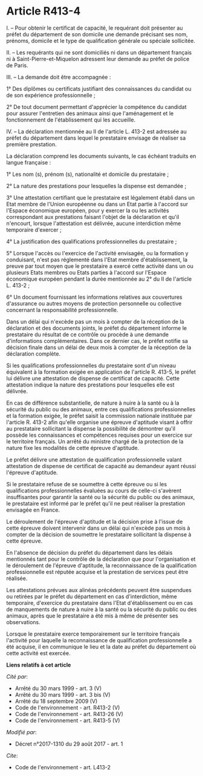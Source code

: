 # Article R413-4

I. – Pour obtenir le certificat de capacité, le requérant doit présenter au préfet du département de son domicile une demande
précisant ses nom, prénoms, domicile et le type de qualification générale ou spéciale sollicitée.

II. – Les requérants qui ne sont domiciliés ni dans un département français ni à Saint-Pierre-et-Miquelon adressent leur
demande au préfet de police de Paris.

III. – La demande doit être accompagnée :

1° Des diplômes ou certificats justifiant des connaissances du candidat ou de son expérience professionnelle ;

2° De tout document permettant d'apprécier la compétence du candidat pour assurer l'entretien des animaux ainsi que
l'aménagement et le fonctionnement de l'établissement qui les accueille.

IV. – La déclaration mentionnée au II de l'article L. 413-2 est adressée au préfet du département dans lequel le prestataire
envisage de réaliser sa première prestation.

La déclaration comprend les documents suivants, le cas échéant traduits en langue française :

1° Les nom (s), prénom (s), nationalité et domicile du prestataire ;

2° La nature des prestations pour lesquelles la dispense est demandée ;

3° Une attestation certifiant que le prestataire est légalement établi dans un Etat membre de l'Union européenne ou dans un
Etat partie à l'accord sur l'Espace économique européen, pour y exercer la ou les activités correspondant aux prestations
faisant l'objet de la déclaration et qu'il n'encourt, lorsque l'attestation est délivrée, aucune interdiction même temporaire
d'exercer ;

4° La justification des qualifications professionnelles du prestataire ;

5° Lorsque l'accès ou l'exercice de l'activité envisagée, ou la formation y conduisant, n'est pas réglementé dans l'Etat
membre d'établissement, la preuve par tout moyen que le prestataire a exercé cette activité dans un ou plusieurs Etats
membres ou Etats parties à l'accord sur l'Espace économique européen pendant la durée mentionnée au 2° du II de l'article L.
413-2 ;

6° Un document fournissant les informations relatives aux couvertures d'assurance ou autres moyens de protection personnelle
ou collective concernant la responsabilité professionnelle.

Dans un délai qui n'excède pas un mois à compter de la réception de la déclaration et des documents joints, le préfet du
département informe le prestataire du résultat de ce contrôle ou procède à une demande d'informations complémentaires. Dans
ce dernier cas, le préfet notifie sa décision finale dans un délai de deux mois à compter de la réception de la déclaration
complète.

Si les qualifications professionnelles du prestataire sont d'un niveau équivalent à la formation exigée en application de
l'article R. 413-5, le préfet lui délivre une attestation de dispense de certificat de capacité. Cette attestation indique la
nature des prestations pour lesquelles elle est délivrée.

En cas de différence substantielle, de nature à nuire à la santé ou à la sécurité du public ou des animaux, entre ces
qualifications professionnelles et la formation exigée, le préfet saisit la commission nationale instituée par l'article R.
413-2 afin qu'elle organise une épreuve d'aptitude visant à offrir au prestataire sollicitant la dispense la possibilité de
démontrer qu'il possède les connaissances et compétences requises pour un exercice sur le territoire français. Un arrêté du
ministre chargé de la protection de la nature fixe les modalités de cette épreuve d'aptitude.

Le préfet délivre une attestation de qualification professionnelle valant attestation de dispense de certificat de capacité
au demandeur ayant réussi l'épreuve d'aptitude.

Si le prestataire refuse de se soumettre à cette épreuve ou si les qualifications professionnelles évaluées au cours de
celle-ci s'avèrent insuffisantes pour garantir la santé ou la sécurité du public ou des animaux, le prestataire est informé
par le préfet qu'il ne peut réaliser la prestation envisagée en France.

Le déroulement de l'épreuve d'aptitude et la décision prise à l'issue de cette épreuve doivent intervenir dans un délai qui
n'excède pas un mois à compter de la décision de soumettre le prestataire sollicitant la dispense à cette épreuve.

En l'absence de décision du préfet du département dans les délais mentionnés tant pour le contrôle de la déclaration que pour
l'organisation et le déroulement de l'épreuve d'aptitude, la reconnaissance de la qualification professionnelle est réputée
acquise et la prestation de services peut être réalisée.

Les attestations prévues aux alinéas précédents peuvent être suspendues ou retirées par le préfet du département en cas
d'interdiction, même temporaire, d'exercice du prestataire dans l'Etat d'établissement ou en cas de manquements de nature à
nuire à la santé ou la sécurité du public ou des animaux, après que le prestataire a été mis à même de présenter ses
observations.

Lorsque le prestataire exerce temporairement sur le territoire français l'activité pour laquelle la reconnaissance de
qualification professionnelle a été acquise, il en communique le lieu et la date au préfet du département où cette activité
est exercée.

**Liens relatifs à cet article**

_Cité par_:

  - Arrêté du 30 mars 1999 - art. 3 (V)
  - Arrêté du 30 mars 1999 - art. 3 bis (V)
  - Arrêté du 18 septembre 2009 (V)
  - Code de l'environnement - art. R413-2 (V)
  - Code de l'environnement - art. R413-26 (V)
  - Code de l'environnement - art. R413-5 (V)

_Modifié par_:

  - Décret n°2017-1310 du 29 août 2017 - art. 1

_Cite_:

  - Code de l'environnement - art. L413-2
